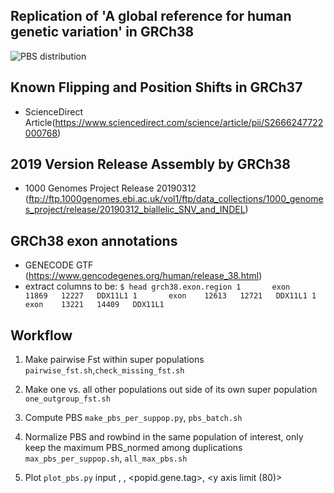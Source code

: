 ## Replication of 'A global reference for human genetic variation' in GRCh38

![PBS distribution](https://media.springernature.com/full/springer-static/image/art%3A10.1038%2Fnature15393/MediaObjects/41586_2015_Article_BFnature15393_Fig3_HTML.jpg?as=webp)

## Known Flipping and Position Shifts in GRCh37

- ScienceDirect Article(https://www.sciencedirect.com/science/article/pii/S2666247722000768)

## 2019 Version Release Assembly by GRCh38

- 1000 Genomes Project Release 20190312 (ftp://ftp.1000genomes.ebi.ac.uk/vol1/ftp/data_collections/1000_genomes_project/release/20190312_biallelic_SNV_and_INDEL)

## GRCh38 exon annotations

- GENECODE GTF (https://www.gencodegenes.org/human/release_38.html)
- extract columns to be:
`$ head grch38.exon.region
1       exon    11869   12227   DDX11L1
1       exon    12613   12721   DDX11L1
1       exon    13221   14409   DDX11L1`

## Workflow
1. Make pairwise Fst within super populations `pairwise_fst.sh`,`check_missing_fst.sh`

2. Make one vs. all other populations out side of its own super population `one_outgroup_fst.sh`

3. Compute PBS `make_pbs_per_suppop.py`, `pbs_batch.sh`

4. Normalize PBS and rowbind in the same population of interest, only keep the maximum PBS_normed among duplications `max_pbs_per_suppop.sh`, `all_max_pbs.sh`

5. Plot `plot_pbs.py` input <superpop id>, <palette color tag>, <popid.gene.tag>, <y axis limit (80)>

